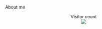 About me


<p align="center"> 
  Visitor count<br>
  <img src="https://profile-counter.glitch.me/systemdceo/count.svg" />
</p>
